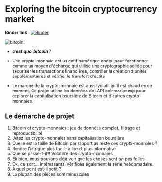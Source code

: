 # Exploring the bitcoin cryptocurrency market 

**Binder link** : [![Binder](https://mybinder.org/badge_logo.svg)](https://mybinder.org/v2/gh/kadhemboussaa/miniProjet/main)

![bitcoin!](https://upload.wikimedia.org/wikipedia/commons/4/46/Bitcoin.svg)

- ___c'est quoi bitcoin___ ?
- Une crypto-monnaie est un actif numérique conçu pour fonctionner comme un moyen d'échange qui utilise une cryptographie solide pour sécuriser les transactions    financières, contrôler la création d'unités supplémentaires et vérifier le transfert d'actifs

- Le marché de la crypto-monnaie est aussi volatil qu'il est chaud en ce moment. Ce projet utilise les données de l'API coinmarketcap pour explorer la capitalisation boursière de Bitcoin et d'autres crypto-monnaies.

## Le démarche de projet

1. Bitcoin et crypto-monnaies : jeu de données complet, filtrage et reproductibilité
2. Jetez les crypto-monnaies sans capitalisation boursière
3. Quelle est la taille de Bitcoin par rapport au reste des crypto-monnaies ?
4. Rendre l'intrigue plus facile à lire et plus informative
5. Que se passe-t-il?! Volatilité des crypto-monnaies
6. Eh bien, nous pouvons déjà voir que les choses sont *un peu* folles
7. Ok, ce sont... intéressants. Vérifions également la série hebdomadaire.
8. À quel point est-il petit ?
9. La plupart des pièces sont minuscules
